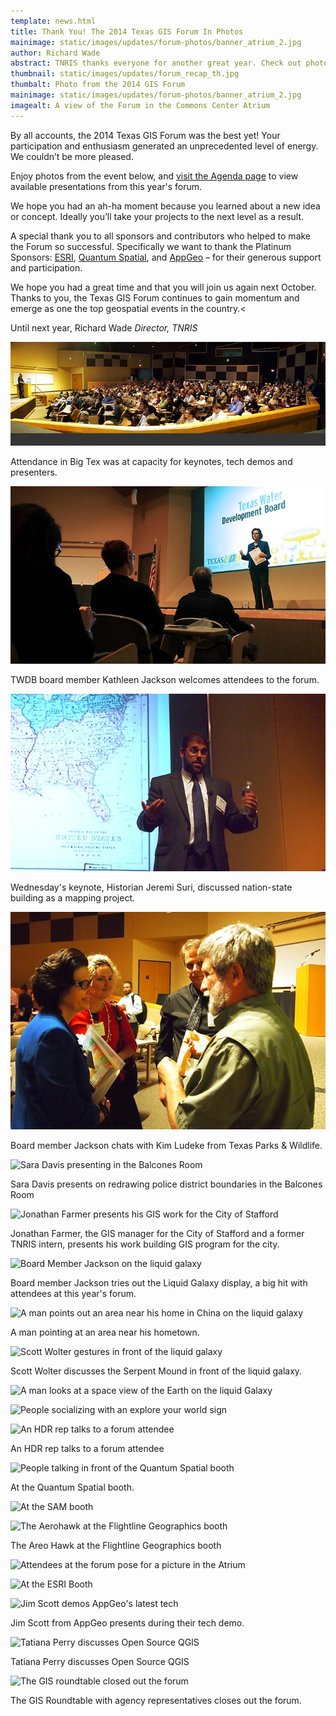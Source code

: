 ```yaml
---
template: news.html
title: Thank You! The 2014 Texas GIS Forum In Photos
mainimage: static/images/updates/forum-photos/banner_atrium_2.jpg
author: Richard Wade
abstract: TNRIS thanks everyone for another great year. Check out photos and highlights from this year's event.
thumbnail: static/images/updates/forum_recap_th.jpg
thumbalt: Photo from the 2014 GIS Forum
mainimage: static/images/updates/forum-photos/banner_atrium_2.jpg
imagealt: A view of the Forum in the Commons Center Atrium
---
```


By all accounts, the 2014 Texas GIS Forum was the best yet! Your participation and enthusiasm generated an unprecedented level of energy. We couldn’t be more pleased.

Enjoy photos from the event below, and [visit the Agenda page](2014-texas-gis-forum) to view available presentations from this year's forum.

We hope you had an ah-ha moment because you learned about a new idea or concept. Ideally you’ll take your projects to the next level as a result.

A special thank you to all sponsors and contributors who helped to make the Forum so successful.  Specifically we want to thank the  Platinum Sponsors: [ESRI](http://www.esri.com), [Quantum Spatial](http://www.quantumspatial.com), and [AppGeo](http://www.appgeo.com) – for their generous support and participation.

We hope you had a great time and that you will join us again next October. Thanks to you, the Texas GIS Forum continues to gain momentum and emerge as one the top geospatial events in the country.<

Until next year,
Richard Wade
*Director, TNRIS*


![A panorama of Big Tex full of attendees](static/images/updates/forum-photos/big_tex_panorama.jpg)

Attendance in Big Tex was at capacity for keynotes, tech demos and presenters.

![Board Member Kathleen Jackson welcomes attendees to the forum](static/images/updates/forum-photos/jackson_intro.jpg)

TWDB board member Kathleen Jackson welcomes attendees to the forum.

![Wednesday Keynote Jeremi Suri](static/images/updates/forum-photos/jeremi_suri_gesture.jpg)

Wednesday's keynote, Historian Jeremi Suri, discussed nation-state building as a mapping project.

![TWDB board member Kathleen Jackson chats with Kim Ludeke from Texas Parks & Wildlife](static/images/updates/forum-photos/jackson_wade_ludeke.jpg)

Board member Jackson chats with Kim Ludeke from Texas Parks & Wildlife.

<img src="{{m.link('static/images/updates/forum-photos/sara_davis.jpg')}}"  alt="Sara Davis presenting in the Balcones Room">
<p>Sara Davis presents on redrawing police district boundaries in the Balcones Room</p>
<img src="{{m.link('static/images/updates/forum-photos/farmer_balcones.jpg')}}"  alt="Jonathan Farmer presents his GIS work for the City of Stafford">
<p>Jonathan Farmer, the GIS manager for the City of Stafford and a former TNRIS intern, presents his work building GIS program for the city.</p>
<img src="{{m.link('static/images/updates/forum-photos/liquid_galaxy_jackson.jpg')}}"  alt="Board Member Jackson on the liquid galaxy">
<p>Board member Jackson tries out the Liquid Galaxy display, a big hit with attendees at this year's forum.</p>
<img src="{{m.link('static/images/updates/forum-photos/liquid_galaxy_pointing.jpg')}}"  alt="A man points out an area near his home in China on the liquid galaxy">
<p>A man pointing at an area near his hometown.</p>
<img src="{{m.link('static/images/updates/forum-photos/wolter_liquid.jpg')}}"  alt="Scott Wolter gestures in front of the liquid galaxy">
<p>Scott Wolter discusses the Serpent Mound in front of the liquid galaxy.</p>
<img src="{{m.link('static/images/updates/forum-photos/liquid_galaxy_globe.jpg')}}"  alt="A man looks at a space view of the Earth on the liquid Galaxy">
<p></p>
<img src="{{m.link('static/images/updates/forum-photos/explore_ur_world.jpg')}}"  alt="People socializing with an explore your world sign">
<p></p>
<img src="{{m.link('static/images/updates/forum-photos/hdr_booth.jpg')}}"  alt="An HDR rep talks to a forum attendee">
<p>An HDR rep talks to a forum attendee</p>
<img src="{{m.link('static/images/updates/forum-photos/quantum_booth_2.jpg')}}"  alt="People talking in front of the Quantum Spatial booth">
<p>At the Quantum Spatial booth.</p>
<img src="{{m.link('static/images/updates/forum-photos/sam_booth_2.jpg')}}"  alt="At the SAM booth">
<p></p>
<img src="{{m.link('static/images/updates/forum-photos/areo_hawk.jpg')}}"  alt="The Aerohawk at the Flightline Geographics booth">
<p>The Areo Hawk at the Flightline Geographics booth</p>
<img src="{{m.link('static/images/updates/forum-photos/shelby_gayla.jpg')}}"  alt="Attendees at the forum pose for a picture in the Atrium">
<p></p>
<img src="{{m.link('static/images/updates/forum-photos/esri_computer.jpg')}}"  alt="At the ESRI Booth">
<p></p>
<img src="{{m.link('static/images/updates/forum-photos/scott_appgeo.jpg')}}"  alt="Jim Scott demos AppGeo's latest tech">
<p>Jim Scott from AppGeo presents during their tech demo.</p>
<img src="{{m.link('static/images/updates/forum-photos/tatiana_perry.jpg')}}"  alt="Tatiana Perry discusses Open Source QGIS">
<p>Tatiana Perry discusses Open Source QGIS</p>
<img src="{{m.link('static/images/updates/forum-photos/roundtable_bigtex.jpg')}}"  alt="The GIS roundtable closed out the forum">
<p>The GIS Roundtable with agency representatives closes out the forum.</p>
